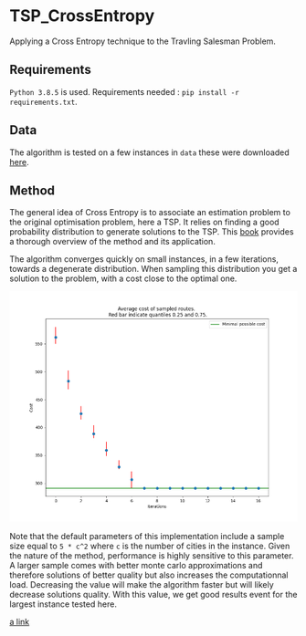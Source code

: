 # TSP_CrossEntropy
Applying a Cross Entropy technique to the Travling Salesman Problem.


## Requirements

`Python 3.8.5` is used. Requirements needed : `pip install -r requirements.txt`.

## Data

The algorithm is tested on a few instances in `data` these were downloaded [here](https://people.sc.fsu.edu/~jburkardt/datasets/tsp/tsp.html).


## Method 

The general idea of Cross Entropy is to associate an estimation problem to the original optimisation problem, here a TSP. It relies on finding a good probability distribution to generate solutions to the TSP. This [book](https://www.springer.com/gp/book/9780387212401) provides a thorough overview of the method and its application. 


The algorithm converges quickly on small instances, in a few iterations, towards a degenerate distribution. When sampling this distribution you get a solution to the problem, with a cost close to the optimal one.

![alt text](https://github.com/mehdibnc/TSP_CrossEntropy/blob/master/figures/tsp_convergence_15_cities_291.png)

Note that the default parameters of this implementation include a sample size equal to `5 * c^2` where `c` is the number of cities in the instance. Given the nature of the method, performance is highly sensitive to this parameter. A larger sample comes with better monte carlo approximations and therefore solutions of better quality but also increases the computationnal load. Decreasing the value will make the algorithm faster but will likely decrease solutions quality. With this value, we get good results event for the largest instance tested here.


[a link](https://github.com/mehdibnc/TSP_CrossEntropy/figures/tsp_convergence_48_cities_33523.png?)